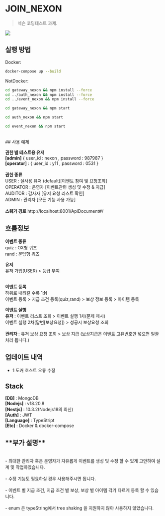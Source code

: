 # JOIN_NEXON

> 넥슨 코딩테스트 과제.

![](../header.png)

## 실행 방법

Docker:

```sh
docker-compose up --build
```

NotDocker:

```sh
cd gateway_nexon && npm install --force
cd ../auth_nexon && npm install --force
cd ../event_nexon && npm install --force
```

```sh
cd gateway_nexon && npm start
```

```sh
cd auth_nexon && npm start
```

```sh
cd event_nexon && npm start
```

<br/>
## 사용 예제

**권한 별 테스트용 유저**<br/>
**[admin]** { user_id : nexon , password : 987987 }<br/>
**[operator]** : { user_id : y11 , password : 0531 }<br/>
<br/>
**권한 종류**<br/>
USER : 실사용 유저 (default)[이벤트 참여 및 요청조회] <br/>
OPERATOR : 운영자 [이벤트관련 생성 및 수정 & 지급] <br/>
AUDITOR : 감사자 [유저 요청 리스트 확인] <br/>
ADMIN : 관리자 [모든 기능 사용 가능]<br/>
<br/>
**스웨거 경로** http://localhost:8001/ApiDocument#/

## 흐름정보

**이벤트 종류**<br/>
quiz : OX형 퀴즈 <br/>
rand : 문답형 퀴즈<br/>

**유저**<br/>
유저 가입(USER) > 등급 부여 <br/> <br/>

**이벤트 등록**<br/>
하위로 내려갈 수록 1:N<br/>
이벤트 등록 > 지급 조건 등록(quiz,rand) > 보상 정보 등록 > 아이템 등록

**이벤트 실행**<br/>
**유저** : 이벤트 리스트 조회 > 이벤트 실행 1차(문제 제시) <br/> 이벤트 실행 2차(답변[보상요청]) > 성공시 보상요청 조회<br/><br/>
**관리자** : 유저 보상 요청 조회 > 보상 지급 (보상지급은 이벤트 고유번호만 넣으면 일괄처리 됩니다.)

## 업데이트 내역

-   1 도커 호스트 오류 수정

## Stack

**[DB]** : MongoDB<br/>
**[Nodejs]** : v18.20.8<br/>
**[Nestjs]** : 10.3.2(Nodejs18의 최신)<br/>
**[Auth]** : JWT<br/>
**[Language]** : TypeStript<br/>
**[Etc]** : Docker & docker-compose

## \*\*부가 설명\*\*

<br/> 
- 최대한 관리자 혹은 운영자가 자유롭게 이벤트를 생성 및 수정 할 수 있게 고안하여 설계 및 작업하였습니다.<br/><br/>
- 수정 기능도 필요하실 경우 사용해주시면 됩니다.<br/><br/>
- 이벤트 별 지급 조건, 지급 조건 별 보상, 보상 별 아이템 각기 다르게 등록 할 수 있습니다.<br/><br/>
- enum 은 typeString에서 tree shaking 을 지원하지 않아 사용하지 않았습니다.<br/><br/>
